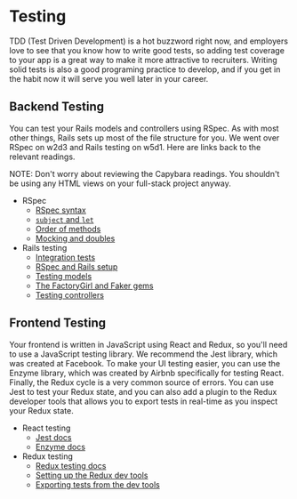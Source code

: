 # Testing

TDD (Test Driven Development) is a hot buzzword right now, and employers love to see that you know how to write good tests, so adding test coverage to your app is a great way to make it more attractive to recruiters.
Writing solid tests is also a good programing practice to develop, and if you get in the habit now it will serve you well later in your career.

## Backend Testing

You can test your Rails models and controllers using RSpec.
As with most other things, Rails sets up most of the file structure for you.
We went over RSpec on w2d3 and Rails testing on w5d1.
Here are links back to the relevant readings.

NOTE: Don't worry about reviewing the Capybara readings.
You shouldn't be using any HTML views on your full-stack project anyway.

* RSpec
  * [RSpec syntax][rspec-syntax]
  * [`subject` and `let`][subject-and-let]
  * [Order of methods][order-of-rspec-methods]
  * [Mocking and doubles][mocking-and-doubles]
* Rails testing
  * [Integration tests][integration-tests]
  * [RSpec and Rails setup][rspec-and-rails]
  * [Testing models][testing-models]
  * [The FactoryGirl and Faker gems][factorygirl-and-faker]
  * [Testing controllers][testing-controllers]

[rspec-syntax]: ../../ruby/readings/rspec-syntax.md
[subject-and-let]: ../../ruby/readings/subject-and-let.md
[order-of-rspec-methods]: ../../ruby/readings/rspec-order.md
[mocking-and-doubles]: ../../ruby/readings/test-doubles.md
[integration-tests]: ../../rails/readings/integration-testing.md
[rspec-and-rails]: ../../rails/readings/rspec-and-rails-setup.md
[testing-models]: ../../rails/readings/rspec-models.md
[factorygirl-and-faker]: ../../rails/readings/factorygirl-and-faker.md
[testing-controllers]: ../../rails/readings/rspec-controllers.md

## Frontend Testing

Your frontend is written in JavaScript using React and Redux, so you'll need to use a JavaScript testing library.
We recommend the Jest library, which was created at Facebook.
To make your UI testing easier, you can use the Enzyme library, which was created by Airbnb specifically for testing React.
Finally, the Redux cycle is a very common source of errors.
You can use Jest to test your Redux state, and you can also add a plugin to the Redux developer tools that allows you to export tests in real-time as you inspect your Redux state.

* React testing
  * [Jest docs][jest]
  * [Enzyme docs][enzyme]
* Redux testing
  * [Redux testing docs][redux-testing-docs]
  * [Setting up the Redux dev tools][redux-dev-tools]
  * [Exporting tests from the dev tools][gentest]

[jest]: https://facebook.github.io/jest/
[enzyme]: http://airbnb.io/enzyme/
[redux-testing-docs]: http://redux.js.org/docs/recipes/WritingTests.html
[redux-dev-tools]: ../../react/readings/redux_dev_tools.md
[gentest]: https://github.com/lapanoid/redux-devtools-gentest-plugin
